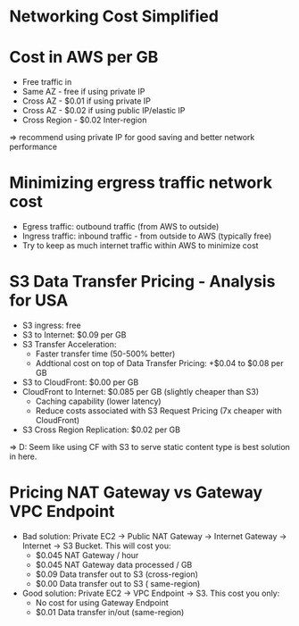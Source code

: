 # Networking Cost Simplified

# Cost in AWS per GB

- Free traffic in
- Same AZ - free if using private IP
- Cross AZ - $0.01 if using private IP
- Cross AZ - $0.02 if using public IP/elastic IP
- Cross Region - $0.02 Inter-region

⇒ recommend using private IP for good saving and better network performance

# Minimizing ergress traffic network cost

- Egress traffic: outbound traffic (from AWS to outside)
- Ingress traffic: inbound traffic - from outside to AWS (typically free)
- Try to keep as much internet traffic within AWS to minimize cost

# S3 Data Transfer Pricing - Analysis for USA

- S3 ingress: free
- S3 to Internet: $0.09 per GB
- S3 Transfer Acceleration:
    - Faster transfer time (50-500% better)
    - Addtional cost on top of Data Transfer Pricing: +$0.04 to $0.08 per GB
- S3 to CloudFront: $0.00 per GB
- CloudFront to Internet: $0.085 per GB (slightly cheaper than S3)
    - Caching capability (lower latency)
    - Reduce costs associated with S3 Request Pricing (7x cheaper with CloudFront)
- S3 Cross Region Replication: $0.02 per GB

⇒ D: Seem like using CF with S3 to serve static content type is best solution in here.

# Pricing NAT Gateway vs Gateway VPC Endpoint

- Bad solution: Private EC2 → Public NAT Gateway → Internet Gateway → Internet → S3 Bucket. This will cost you:
    - $0.045 NAT Gateway / hour
    - $0.045 NAT Gateway data processed / GB
    - $0.09 Data transfer out to S3 (cross-region)
    - $0.00 Data transfer out to S3 ( same-region)
- Good solution: Private EC2 → VPC Endpoint → S3. This cost you only:
    - No cost for using Gateway Endpoint
    - $0.01 Data transfer in/out (same-region)